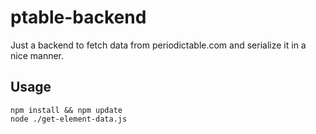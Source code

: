 # ptable-backend

Just a backend to fetch data from periodictable.com and serialize it in a nice manner.

## Usage

    npm install && npm update
    node ./get-element-data.js
